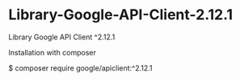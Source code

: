 # Library-Google-API-Client-2.12.1
Library Google API Client ^2.12.1

Installation with composer

$ composer require google/apiclient:^2.12.1
